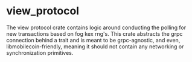 view_protocol
=============

The view protocol crate contains logic around conducting the polling for new transactions
based on fog kex rng's. This crate abstracts the grpc connection behind a trait
and is meant to be grpc-agnostic, and even, libmobilecoin-friendly, meaning it should
not contain any networking or synchronization primitives.
